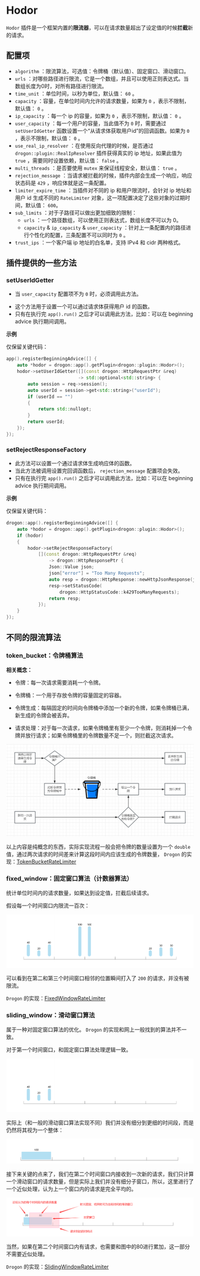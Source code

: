 # Hodor

`Hodor` 插件是一个框架内置的**限流器**，可以在请求数量超出了设定值的时候**拦截**新的请求。

## 配置项

- `algorithm` ：限流算法，可选值：令牌桶（默认值）、固定窗口、滑动窗口。
- `urls` ：对哪些路径进行限流，它是一个数组，并且可以使用正则表达式。当数组长度为0时，对所有路径进行限流。
- `time_unit` ：单位时间，以秒为单位，默认值： `60` 。
- `capacity` ：容量，在单位时间内允许的请求数量，如果为 `0` ，表示不限制，默认值： `0` 。
- `ip_capacity` ：每一个 ip 的容量，如果为 `0` ，表示不限制，默认值： `0` 。
- `user_capacity` ：每一个用户的容量，当此值不为 `0` 时，需要通过 `setUserIdGetter` 函数设置一个“从请求体获取用户id”的回调函数。如果为 `0` ，表示不限制，默认值： `0` 。
- `use_real_ip_resolver` ：在使用反向代理的时候，是否通过 `drogon::plugin::RealIpResolver` 插件获得真实的 ip 地址，如果此值为 `true` ，需要同时设置依赖，默认值： `false` 。
- `multi_threads` ：是否要使用 `mutex` 来保证线程安全，默认值： `true` 。
- `rejection_message` ：当请求被拦截的时候，插件内部会生成一个响应，响应状态码是 `429` ，响应体就是这一条配置。
- `limiter_expire_time` ：当插件对不同的 ip 和用户限流时，会针对 ip 地址和用户 id 生成不同的 `RateLimiter` 对象，这一项配置决定了这些对象的过期时间，默认值： `600`。
- `sub_limits` ：对于子路径可以做出更加细致的限制：
  - `urls` ：一个路径数组，可以使用正则表达式，数组长度不可以为 0。
  - `capacity` & `ip_capacity` & `user_capacity` ：针对上一条配置内的路径进行个性化的配置，三条配置不可以同时为 `0` 。
- `trust_ips` ：一个客户端 ip 地址的白名单，支持 IPv4 和 cidr 两种格式。

## 插件提供的一些方法

### setUserIdGetter

- 当 `user_capacity` 配置项不为 `0` 时，必须调用此方法。

* 这个方法用于设置一个可以通过请求体获得用户 id 的函数。
* 只有在执行完 `app().run()` 之后才可以调用此方法，比如：可以在 beginning advice 执行期间调用。

**示例**

仅保留关键代码：

```cpp
app().registerBeginningAdvice([] {
    auto *hodor = drogon::app().getPlugin<drogon::plugin::Hodor>();
    hodor->setUserIdGetter([](const drogon::HttpRequestPtr &req)
                           -> std::optional<std::string> {
        auto session = req->session();
        auto userId = session->get<std::string>("userId");
        if (userId == "")
        {
            return std::nullopt;
        }
        return userId;
    });
});
```

### setRejectResponseFactory

- 此方法可以设置一个通过请求体生成响应体的函数。
- 当此方法被调用设置完回调函数后， `rejection_message` 配置项会失效。
- 只有在执行完 `app().run()` 之后才可以调用此方法，比如：可以在 beginning advice 执行期间调用。

**示例**

仅保留关键代码：

```cpp
drogon::app().registerBeginningAdvice([] {
    auto *hodor = drogon::app().getPlugin<drogon::plugin::Hodor>();
    if (hodor)
    {
        hodor->setRejectResponseFactory(
            [](const drogon::HttpRequestPtr &req)
                -> drogon::HttpResponsePtr {
                Json::Value json;
                json["error"] = "Too Many Requests";
                auto resp = drogon::HttpResponse::newHttpJsonResponse(json);
                resp->setStatusCode(
                    drogon::HttpStatusCode::k429TooManyRequests);
                return resp;
            });
    }
});
```

## 不同的限流算法

### token_bucket：令牌桶算法

**相关概念：**

- 令牌：每一次请求需要消耗一个令牌。

- 令牌桶：一个用于存放令牌的容量固定的容器。
- 令牌生成：每隔固定的时间向令牌桶中添加一个新的令牌，如果令牌桶已满，新生成的令牌会被丢弃。
- 请求处理：对于每一次请求，如果令牌桶里有至少一个令牌，则消耗掉一个令牌并放行请求；如果令牌桶里的令牌数量不足一个，则拦截这次请求。

![1729572166342](Hodor.assets/1729572166342.png)

以上内容是纯概念的东西，实际实现流程一般会把令牌的数量设置为一个 `double` 值，通过两次请求的时间差来计算这段时间内应该生成的令牌数量， `Drogon` 的实现：[TokenBucketRateLimiter](https://github.com/drogonframework/drogon/tree/master/lib/src/TokenBucketRateLimiter.cc)

### fixed_window：固定窗口算法（计数器算法）

统计单位时间内的请求数量，如果达到设定值，拦截后续请求。

假设每一个时间窗口内限流一百次：

![1729590232745](Hodor.assets/1729590232745.png)

可以看到在第二和第三个时间窗口相邻的位置瞬间打入了 `200` 的请求，并没有被限流。

`Drogon` 的实现：[FixedWindowRateLimiter](https://github.com/drogonframework/drogon/blob/master/lib/src/FixedWindowRateLimiter.cc)

### sliding_window：滑动窗口算法

属于一种对固定窗口算法的优化。 `Drogon` 的实现和网上一般找到的算法并不一致。

对于第一个时间窗口，和固定窗口算法处理逻辑一致。

![1729592224693](Hodor.assets/1729592224693.png)

实际上（和一般的滑动窗口算法实现不同）我们并没有细分到更细的时间段，而是仍然将其视为一个整体：

![1729592627757](Hodor.assets/1729592627757.png)

接下来关键的点来了，我们在第二个时间窗口内接收到一次新的请求，我们只计算一个滑动窗口的请求数量，但是实际上我们并没有细分子窗口，所以，这里进行了一个近似处理，认为上一个窗口内的请求是完全平均的。

![1729593866234](Hodor.assets/1729593866234.png)

当然，如果在第二个时间窗口内有请求，也需要和图中的80进行累加，这一部分不需要近似处理。

`Drogon` 的实现：[SlidingWindowRateLimiter](https://github.com/drogonframework/drogon/blob/master/lib/src/SlidingWindowRateLimiter.cc)
